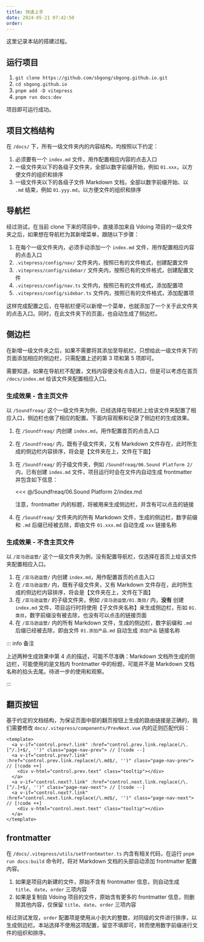 ```yaml
---
title: 快速上手
date: 2024-05-21 07:42:50
order:
---
```


这里记录本站的搭建过程。

## 运行项目

1. `git clone https://github.com/sbgong/sbgong.github.io.git`
2. `cd sbgong.github.io`
3. `pnpm add -D vitepress`
4. `pnpm run docs:dev`

项目即可运行成功。

## 项目文档结构

在 `/docs/` 下，所有一级文件夹内的内容结构，均按照以下约定：

1. 必须要有一个 `index.md` 文件，用作配置相应内容的点击入口
2. 一级文件夹以下的各级子文件夹，全部以数字前缀开始，例如 `01.xxx`，以方便文件的组织和排序
3. 一级文件夹以下的各级子文件 Markdown 文档，全部以数字前缀开始、以 `.md` 结束，例如 `01.yyy.md`，以方便文件的组织和排序

## 导航栏

经过测试，在当前 clone 下来的项目中，直接添加来自 Vdoing 项目的一级文件夹之后，如果想在导航栏为其新增菜单，跟随以下步骤：

1. 在每个一级文件夹内，必须手动添加一个 `index.md` 文件，用作配置相应内容的点击入口
2. `.vitepress/config/nav/` 文件夹内，按照已有的文件格式，创建配置文件
3. `.vitepress/config/sidebar/` 文件夹内，按照已有的文件格式，创建配置文件
4. `.vitepress/config/nav.ts` 文件内，按照已有的文件格式，添加配置项
5. `.vitepress/config/sidebar.ts` 文件内，按照已有的文件格式，添加配置项

这样完成配置之后，在导航栏便可以新增一个菜单，也就添加了一个关于此文件夹的点击入口。同时，在此文件夹下的页面，也自动生成了侧边栏。

## 侧边栏

在新增一级文件夹之后，如果不需要将其添加至导航栏，只想给此一级文件夹下的页面添加相应的侧边栏，只需配置上述的第 3 项和第 5 项即可。

需要知道，如果在导航栏不配置，文档内容便没有点击入口，但是可以考虑在首页 `/docs/index.md` 给该文件夹配置相应入口。

### 生成效果 - 含主页文件

以 `/Soundfreaq/` 这个一级文件夹为例，已经选择在导航栏上给该文件夹配置了相应入口，侧边栏也做了相应的配置。下面内容观察和记录了侧边栏的生成效果。

1. 在 `/Soundfreaq/` 内创建 `index.md`，用作配置首页的点击入口
2. 在 `/Soundfreaq/` 内，既有子级文件夹，又有 Markdown 文件存在，此时所生成的侧边栏内容排序，将会是【文件夹在上，文件在下面】
3. 在 `/Soundfreaq/` 的子级文件夹，例如 `/Soundfreaq/06.Sound Platform 2/` 内，已有创建 `index.md` 文件，项目运行时会在文件内自动生成 frontmatter 并包含如下信息：

   <<< @/Soundfreaq/06.Sound Platform 2/index.md

   注意，frontmatter 内的标题，将被用来生成侧边栏，并含有可以点击的链接

4. 在 `/Soundfreaq/` 文件夹内的所有 Markdown 文件，生成的侧边栏，数字前缀和 `.md` 后缀已经被去除，即由文件 `01.xxx.md` 自动生成 `xxx` 链接名称

### 生成效果 - 不含主页文件

以 `/亚马逊运营/` 这个一级文件夹为例，没有配置导航栏，仅选择在首页上给该文件夹配置相应入口。

1. 在 `/亚马逊运营/` 内创建 `index.md`，用作配置首页的点击入口
2. 在 `/亚马逊运营/` 内，既有子级文件夹，又有 Markdown 文件存在，此时所生成的侧边栏内容排序，将会是【文件夹在上，文件在下面】
3. 在 `/亚马逊运营/` 的子级文件夹，例如 `/亚马逊运营/01.类目/` 内，**没有** 创建 `index.md` 文件，项目运行时将使用【子文件夹名称】来生成侧边栏，形如 `01.类目`，数字前缀没有被去除，也没有可以点击的链接页面
4. 在 `/亚马逊运营/` 内的所有 Markdown 文件，生成的侧边栏，数字前缀和 `.md` 后缀已经被去除，即由文件 `01.添加产品.md` 自动生成 `添加产品` 链接名称

::: info 备注

上述两种生成效果中第 4 点的描述，可能不尽准确：Markdown 文档所生成的侧边栏，可能使用的是文档内 frontmatter 中的标题，可能并不是 Markdown 文档名称的掐头去尾。待进一步的使用和观察。

:::

## 翻页按钮

基于约定的文档结构，为保证页面中部的翻页按钮上生成的路由链接是正确的，我们需要修改 `docs/.vitepress/components/PrevNext.vue` 内的正则匹配代码：

```vue
<template>
  <a v-if="control.prev?.link" :href="control.prev.link.replace(/\.[^/.]+$/, '')" class="page-nav-prev"> // [!code --]
  <a v-if="control.prev?.link" :href="control.prev.link.replace(/\.md$/, '')" class="page-nav-prev"> // [!code ++]
    <div v-html="control.prev.text" class="tooltip"></div>
  </a>
  <a v-if="control.next?.link" :href="control.next.link.replace(/\.[^/.]+$/, '')" class="page-nav-next"> // [!code --]
  <a v-if="control.next?.link" :href="control.next.link.replace(/\.md$/, '')" class="page-nav-next"> // [!code ++]
    <div v-html="control.next.text" class="tooltip"></div>
  </a>
</template>
```

## frontmatter

在 `/docs/.vitepress/utils/setFrontmatter.ts` 内含有相关代码，在运行 `pnpm run docs:build` 命令时，将对 Markdown 文档的头部自动添加 frontmatter 配置内容。

1. 如果是项目内新建的文件，原始不含有 frontmatter 信息，则自动生成 `title`、`date`、`order` 三项内容
2. 如果是复制自 Vdoing 项目的文件，原始含有更多的 frontmatter 信息，则删除其他内容，仅保留 `title`、`date`、`order` 三项内容

经过测试发现，`order` 配置项是使用从小到大的整数，对同级的文件进行排序，以生成侧边栏。本站选择不使用这项配置，留空不填即可，转而使用数字前缀进行文件的组织和排序。
